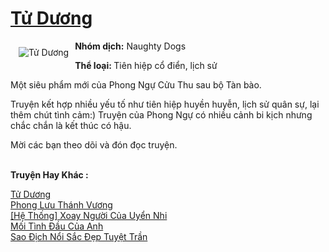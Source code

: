 <a href="https://utruyen.com/truyen/tu-duong/17544/" title="Tử Dương"><h1>Tử Dương</h1></a><div style="display:table"><img align="right" style="float: left; padding: 10px;" src="https://utruyen.com/images/story/200x260/tu-duong.jpg" alt="Tử Dương"><b>Nhóm dịch:</b> Naughty Dogs<b><p></p>Thể loại: </b>Tiên hiệp cổ điển, lịch sử<p></p>Một siêu phẩm mới của Phong Ngự Cửu Thu sau bộ Tàn bào.<p></p>Truyện kết hợp nhiều yếu tố như tiên hiệp huyền huyễn, lịch sử quân sự, lại thêm chút tình cảm:) Truyện của Phong Ngự có nhiều cảnh bi kịch nhưng chắc chắn là kết thúc có hậu.<p></p>Mời các bạn theo dõi và đón đọc truyện.</div><p><br><b>Truyện Hay Khác :</b></p><a href="https://utruyen.com/truyen/tu-duong/17544/" alt="Tử Dương">Tử Dương</a><br/><a href="https://utruyen.com/truyen/phong-luu-thanh-vuong/17610/" alt="Phong Lưu Thánh Vương">Phong Lưu Thánh Vương</a><br/><a href="https://github.com/quanluxury/ngontinhhot/tree/master/truyenhay/19525" alt="[Hệ Thống] Xoay Người Của Uyển Nhi">[Hệ Thống] Xoay Người Của Uyển Nhi</a><br/><a href="https://github.com/quanluxury/ngontinhhot/tree/master/truyenhay/19374" alt="Mối Tình Đầu Của Anh">Mối Tình Đầu Của Anh</a><br/><a href="https://maps.google.td/url?q=https%3A%2F%2Futruyen.com%2Ftruyen%2Fsao-dich-noi-sac-dep-tuyet-tran%2F19200%2F" alt="Sao Địch Nổi Sắc Đẹp Tuyệt Trần">Sao Địch Nổi Sắc Đẹp Tuyệt Trần</a><br/>